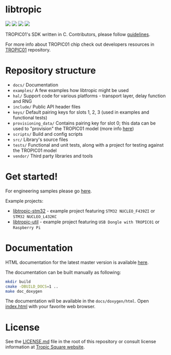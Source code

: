 # libtropic

![](https://github.com/tropicsquare/libtropic/actions/workflows/unit_tests.yml/badge.svg) ![](https://github.com/tropicsquare/libtropic/actions/workflows/integration_tests.yml/badge.svg) ![](https://github.com/tropicsquare/libtropic/actions/workflows/build_docs.yml/badge.svg) ![](https://tropic-gitlab.corp.sldev.cz/internal/sw-design/libtropic/badges/master/coverage.svg)

TROPIC01's SDK written in C. Contributors, please follow [guidelines](https://github.com/tropicsquare/libtropic/blob/master/CONTRIBUTING.md).


For more info about TROPIC01 chip check out developers resources in [TROPIC01](https://github.com/tropicsquare/tropic01) repository.


# Repository structure
* `docs/` Documentation
* `examples/` A few examples how libtropic might be used
* `hal/` Support code for various platforms - transport layer, delay function and RNG
* `include/` Public API header files
* `keys/` Default pairing keys for slots 1, 2, 3 (used in examples and functional tests)
* `provisioning_data/` Contains pairing key for slot 0; this data can be used to "provision" the TROPIC01 model (more info [here](tests/model_based_project/README.md))
* `scripts/` Build and config scripts
* `src/` Library's source files
* `tests/` Functional and unit tests, along with a project for testing against the TROPIC01 model
* `vendor/` Third party libraries and tools

# Get started!

For engineering samples please go [here](https://tropicsquare.com/tropic01).

Example projects:

* [libtropic-stm32](https://github.com/tropicsquare/libtropic-stm32) - example project featuring `STM32 NUCLEO_F439ZI` or `STM32 NUCLEO_L432KC`
* [libtropic-util](https://github.com/tropicsquare/libtropic-util) - example project featuring `USB Dongle with TROPIC01` or `Raspberry Pi`


# Documentation

HTML documentation for the latest master version is available [here](https://tropicsquare.github.io/libtropic/).

The documentation can be built manually as following:
```sh
mkdir build
cmake -DBUILD_DOCS=1 ..
make doc_doxygen
```

The documentation will be available in the `docs/doxygen/html`.
Open [index.html](build/docs/doxygen/html/index.html) with your favorite web browser.

# License

See the [LICENSE.md](LICENSE.md) file in the root of this repository or consult license information at [Tropic Square website](http:/tropicsquare.com/license).

